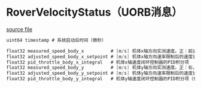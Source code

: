 # RoverVelocityStatus（UORB消息）


[source file](https://github.com/PX4/PX4-Autopilot/blob/main/msg/RoverVelocityStatus.msg)

```c
uint64 timestamp # 系统启动后时间（微秒）

float32 measured_speed_body_x          # [m/s] 机体x轴方向实测速度。正：前进，负：后退
float32 adjusted_speed_body_x_setpoint # [m/s] 机体x轴方向速率限制后的速度设定值。正：前进，负：后退
float32 pid_throttle_body_x_integral   # 机体x轴速度闭环控制器的PID积分项
float32 measured_speed_body_y          # [m/s] 机体y轴方向实测速度。正：右，负：左（仅适用于Mecanum）
float32 adjusted_speed_body_y_setpoint # [m/s] 机体y轴方向速率限制后的速度设定值。正：右，负：左（仅适用于Mecanum）
float32 pid_throttle_body_y_integral   # 机体y轴速度闭环控制器的PID积分项（仅适用于Mecanum）
```